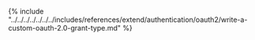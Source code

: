 {% include "../../../../../../../includes/references/extend/authentication/oauth2/write-a-custom-oauth-2.0-grant-type.md" %}